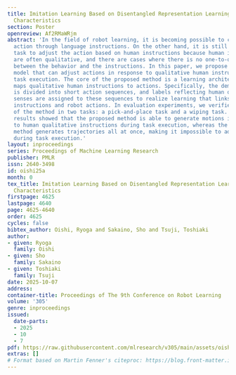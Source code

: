 ```yaml
---
title: Imitation Learning Based on Disentangled Representation Learning of Behavioral
  Characteristics
section: Poster
openreview: Af2RMaWRjm
abstract: 'In the field of robot learning, it is becoming possible to coordinate robot
  action through language instructions. On the other hand, it is still a difficult
  task to adjust the action based on human instructions because human instructions
  are often qualitative, and there are cases where there is no one-to-one correspondence
  between the behavior and the instructions. In this paper, we propose a motion generation
  model that can adjust actions in response to qualitative human instructions during
  task execution. The core of the proposed method is a learning architecture that
  maps qualitative human instructions to actions. Specifically, the demonstration
  is divided into short action sequences, and labels reflecting human qualitative
  senses are assigned to these sequences to realize learning that links human qualitative
  instructions and robot actions. In evaluation experiments, we verified the effectiveness
  of the method in two tasks: a pick-and-place task and a wiping task. Experimental
  results showed that the proposed method is able to generate motions in response
  to human qualitative instructions during task execution, whereas the conventional
  method generates trajectories all at once, making it impossible to adjust motions
  during task execution.'
layout: inproceedings
series: Proceedings of Machine Learning Research
publisher: PMLR
issn: 2640-3498
id: oishi25a
month: 0
tex_title: Imitation Learning Based on Disentangled Representation Learning of Behavioral
  Characteristics
firstpage: 4625
lastpage: 4640
page: 4625-4640
order: 4625
cycles: false
bibtex_author: Oishi, Ryoga and Sakaino, Sho and Tsuji, Toshiaki
author:
- given: Ryoga
  family: Oishi
- given: Sho
  family: Sakaino
- given: Toshiaki
  family: Tsuji
date: 2025-10-07
address:
container-title: Proceedings of The 9th Conference on Robot Learning
volume: '305'
genre: inproceedings
issued:
  date-parts:
  - 2025
  - 10
  - 7
pdf: https://raw.githubusercontent.com/mlresearch/v305/main/assets/oishi25a/oishi25a.pdf
extras: []
# Format based on Martin Fenner's citeproc: https://blog.front-matter.io/posts/citeproc-yaml-for-bibliographies/
---
```


